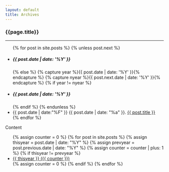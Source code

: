 ```yaml
---
layout: default
title: Archives
---
```


<div class="row section">
    <div class="col s12 m9">
      <div class="container">
        <h3 class="center">{{page.title}}</h3>
        <hr>
        <ul class="collection with-header">
          {% for post in site.posts %}
            {% unless post.next %}
              <li class="collection-header"><h5 class="scrollspy center" id="year{{ post.date | date: '%Y' }}">{{ post.date | date: '%Y' }}</h5></li>
            {% else %}
              {% capture year %}{{ post.date | date: '%Y' }}{% endcapture %}
              {% capture nyear %}{{ post.next.date | date: '%Y' }}{% endcapture %}
              {% if year != nyear %}
                <li class="collection-header"><h5 class="scrollspy center" id="year{{ post.date | date: '%Y' }}">{{ post.date | date: '%Y' }}</h5></li>
              {% endif %}
            {% endunless %}
            <li class = "collection-item">
                <time>
                {{ post.date | date:"%F" }} {{ post.date | date: "%a" }}.
                </time>
                <a class="title" href="{{ post.url | prepend: site.baseurl }}">{{ post.title }}</a>
            </li>
          {% endfor %}
        </ul>
      </div>
    </div>
    <div class="col s12 m3 section" id="my-traget">
      <div class="section z-depth-2 pushpin-right" data-target="my-traget">
            <div class="container">
                <div>
                    Content
                </div>
                <ul>
                    {% assign counter = 0 %}
                        {% for post in site.posts %}
                          {% assign thisyear = post.date | date: "%Y" %}
                          {% assign prevyear = post.previous.date | date: "%Y" %}
                          {% assign counter = counter | plus: 1 %}
                          {% if thisyear != prevyear %}
                            <li><a data-scroll href="#year{{ post.date | date: '%Y' }}">{{ thisyear }} ({{ counter }})</a></li>
                            {% assign counter = 0 %}
                          {% endif %}
                        {% endfor %}
                </ul>
            </div>
</div>
    </div>

</div>


<script type="text/javascript">
    if ($('.pushpin-right').length) {
      $('.pushpin-right').each(function() {
        var $this = $(this);
        var $target = $('#' + $(this).attr('data-target'));
        $this.pushpin({
          top: 100
        });
      });
    }
</script>
